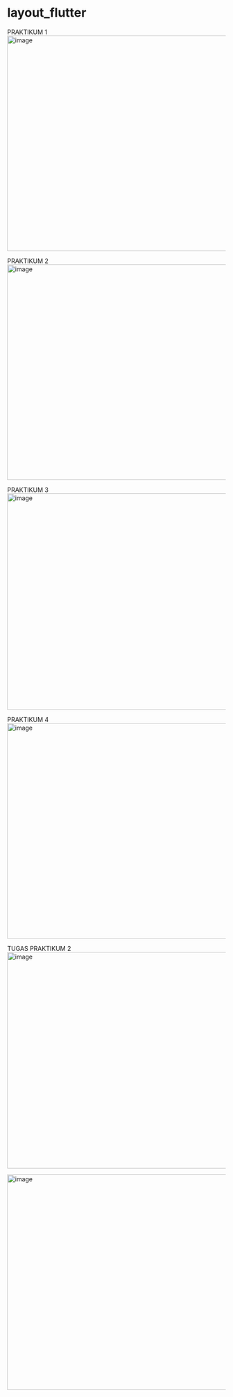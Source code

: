 # layout_flutter

PRAKTIKUM 1
<img width="940" height="497" alt="image" src="https://github.com/user-attachments/assets/1984ecb5-cc4e-4862-9441-cea4406ec5c3" />

PRAKTIKUM 2
<img width="940" height="497" alt="image" src="https://github.com/user-attachments/assets/a10acaac-0111-4cfd-8389-39587e5cc17b" />

PRAKTIKUM 3
<img width="940" height="499" alt="image" src="https://github.com/user-attachments/assets/76454324-3037-4398-bac7-b293b57cf934" />

PRAKTIKUM 4
<img width="940" height="497" alt="image" src="https://github.com/user-attachments/assets/386c368a-83db-440c-b254-94478199aeed" />

TUGAS PRAKTIKUM 2
<img width="940" height="499" alt="image" src="https://github.com/user-attachments/assets/98f4c18a-b5d6-4f20-baff-5d2c02a2d8c2" />

<img width="940" height="497" alt="image" src="https://github.com/user-attachments/assets/b839b744-4def-4078-9dd5-5f9b05518e47" />

